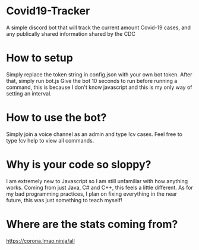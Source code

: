 # Covid19-Tracker
A simple discord bot that will track the current amount Covid-19 cases, and any publically shared information shared by the CDC

# How to setup
Simply replace the token string in config.json with your own bot token. After that, simply run bot.js
Give the bot 10 seconds to run before running a command, this is because I don't know javascript and this is my only way of setting an interval.

# How to use the bot?
Simply join a voice channel as an admin and type !cv cases.
Feel free to type !cv help to view all commands.

# Why is your code so sloppy? 
I am extremely new to Javascript so I am still unfamiliar with how anything works. Coming from just Java, C# and C++, this feels a little different. As for my bad programming practices, I plan on fixing everything in the near future, this was just something to teach myself!

# Where are the stats coming from?
https://corona.lmao.ninja/all
